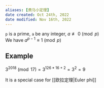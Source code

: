 ```yaml
---
aliases: [费马小定理]
date created: Oct 24th, 2022
date modified: Nov 16th, 2022
---
```

`p` is a prime, `a` be any integer, $a \not\equiv 0 \pmod{p}$  
We have $a^{p-1} \equiv 1 \pmod{p}$

## Example
$3^{2018} \pmod{17} = 3^{126*16+2}=3^2=9$

It is a special case for [[欧拉定理|Euler phi]]
